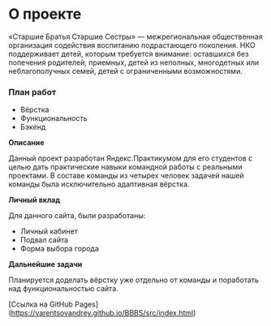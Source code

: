 # **О проекте**

«Старшие Братья Старшие Сестры» — межрегиональная общественная организация содействия воспитанию подрастающего поколения. НКО поддерживает детей, которым требуется внимание: оставшихся без попечения родителей, приемных, детей из неполных, многодетных или неблагополучных семей, детей с ограниченными возможностями.

### План работ

* Вёрстка
* Функциональность
* Бэкенд

**Описание**

Данный проект разработан Яндекс.Практикумом для его студентов с целью дать практические навыки командной работы с реальными проектами. В составе команды из четырех человек задачей нашей команды была исключительно адаптивная вёрстка.

**Личный вклад**

Для данного сайта, были разработаны:
- Личный кабинет
- Подвал сайта
- Форма выбора города 

**Дальнейшие задачи**

Планируется доделать вёрстку уже отдельно от команды и поработать над функциональностью сайта.


[Ссылка на GitHub Pages] (https://varentsovandrey.github.io/BBBS/src/index.html)



